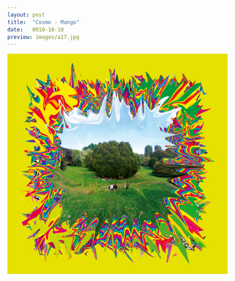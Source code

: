 ```yaml
---
layout: post
title:  "Cosmo - Mango"
date:   0010-10-10
preview: images/a17.jpg
---
```


![XTC - La Terza Estate Dell'Amore](/images/a17.jpg)
